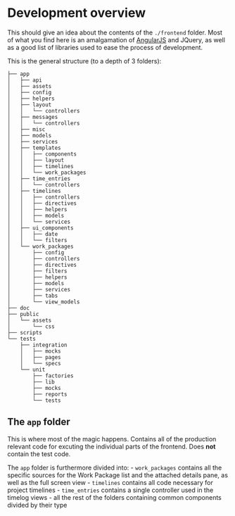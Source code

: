 Development overview
====================

This should give an idea about the contents of the `./frontend` folder. Most of what you find here is an amalgamation of [AngularJS](https://angularjs.org) and JQuery, as well as a good list of libraries used to ease the process of development.

This is the general structure (to a depth of 3 folders):

```
├── app
│   ├── api
│   ├── assets
│   ├── config
│   ├── helpers
│   ├── layout
│   │   └── controllers
│   ├── messages
│   │   └── controllers
│   ├── misc
│   ├── models
│   ├── services
│   ├── templates
│   │   ├── components
│   │   ├── layout
│   │   ├── timelines
│   │   └── work_packages
│   ├── time_entries
│   │   └── controllers
│   ├── timelines
│   │   ├── controllers
│   │   ├── directives
│   │   ├── helpers
│   │   ├── models
│   │   └── services
│   ├── ui_components
│   │   ├── date
│   │   └── filters
│   └── work_packages
│       ├── config
│       ├── controllers
│       ├── directives
│       ├── filters
│       ├── helpers
│       ├── models
│       ├── services
│       ├── tabs
│       └── view_models
├── doc
├── public
│   └── assets
│       └── css
├── scripts
└── tests
    ├── integration
    │   ├── mocks
    │   ├── pages
    │   └── specs
    └── unit
        ├── factories
        ├── lib
        ├── mocks
        ├── reports
        └── tests
```

## The `app` folder

This is where most of the magic happens. Contains all of the production relevant code for excuting the individual parts of the frontend. Does __not__ contain the test code.

The `app` folder is furthermore divided into:
    - `work_packages` contains all the specific sources for the Work Package list and the attached details pane, as well as the full screen view
    - `timelines` contains all code necessary for project timelines
    - `time_entries` contains a single controller used in the timelog views 
    - all the rest of the folders containing common components divided by their type
